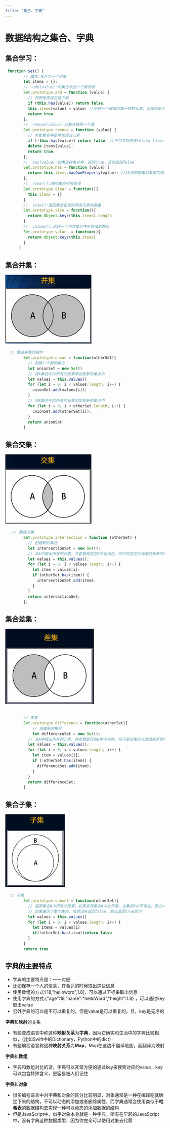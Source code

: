 ```yaml
---
title: "集合、字典"
---
```


# 数据结构之集合、字典

## 集合学习：

```javascript
 function Set() {
        // 属性:集合为一个对象
        let items = {};
        //  add(value):向集合添加一个新的项
        Set.prototype.add = function (value) {
          // 判断是否存在这个值
          if (this.has(value)) return false;
          this.items[value] = value; //创建一个键值名都一样的元素，添加到集合中
          return true;
        };
        //  remove(value):从集合移除一个值
        Set.prototype.remove = function (value) {
          // 判断集合中是够包含该元素
          if (!this.has(value)) return false; //不包含则直接return false
          delete items[value];
          return true;
        };
        //  has(value):如果值在集合中，返回true，否则返回false
        Set.prototype.has = function (value) {
          return this.items.hasOwnProperty(value); //JS自带查看对象属性是否包含这个值的方法
        };
        //  clear():移除集合中所有项
        Set.prototype.clear = function(){
          this.items = {}
        }
        //  size():返回集合包含的所有元素的数量
        Set.prototype.size = function(){
          return Object.keys(this.items).length
        }
        //  values():返回一个包含集合中所有值的数组
        Set.prototype.values = function(){
          return Object.keys(this.items)
        }
      }
```

## 集合并集：
<img class='custom'  src='../.vuepress/public/assets/data_structure/集合并集.png'/>

```javascript
  // 集合并集的操作
        Set.prototype.union = function(otherSet){
          // 创建一个新的集合
          let unionSet = new Set()
          // 将A集合中的所有的元素添加到新的集合中
          let values = this.values()
          for (let i = 0; i < values.length; i++) {
            unionSet.add(values[i]);
          }
          // 将B集合中的所有的元素添加到新的集合中
          for (let i = 0; i < otherSet.length; i++) {
            unionSet.add(otherSet[i]);
          }
          return unionSet
        }
```

## 集合交集：

<img class='custom'  src='../.vuepress/public/assets/data_structure/集合交集.png'/>


```javascript
   // 集合交集
        Set.prototype.intersection = function (otherSet) {
          // 创建新的集合
          let intersectionSet = new Set();
          // 从A中取出所有的元素，并查看是否在B中也存在，将共同存在的元素放到新的集合中
          let values = this.values();
          for (let i = 0; i < values.length; i++) {
            let item = values[i];
            if (otherSet.has(item)) {
              intersectionSet.add(item);
            }
          }
          return intersectionSet;
        };
```

## 集合差集：

<img class='custom'  src='../.vuepress/public/assets/data_structure/集合差集.png'/>


```javascript

        // 差集
        Set.prototype.difference = function(otherSet){
            // 创建新的集合
            let differenceSet = new Set();
          // 从A中取出所有的元素，并查看是否在B中不存在，将不是交集的元素放到新的集合中
          let values = this.values();
          for (let i = 0; i < values.length; i++) {
            let item = values[i];
            if (!otherSet.has(item)) {
              differenceSet.add(item);
            }
          }
          return differenceSet;
        }
```

## 集合子集：

<img class='custom'  src='../.vuepress/public/assets/data_structure/集合子集.png'/>

```javascript
  // 子集
        Set.prototype.subset = function(otherSet){
          // 遍历集合A中所有的元素，如果发现集合A中的元素，在集合B中不存在，那么return false
          // 如果遍历了整个集合，依然没有返回false，那么返回true即可
          let values = this.values()
          for (let i = 0; i < values.length; i++) {
            let items = values[i]
            if(!otherSet.has(item))return false
          }
        }
        return true
```



## 字典的主要特点

- 字典的主要特点是：一一对应
- 比如保存一个人的信息，在合适的时候取出这些信息
- 使用数组的方式:[18,"helloword",1.8]，可以通过下标来取出信息
- 使用字典的方式:{"age":18,"name":"helloWord","height":1.8} ，可以通过key取出value
- 另外字典的可以是不可以重复的，但是value是可以重复的，且，key是无序的

**字典**和**映射**的关系

- 有些变成语言中称这种**映射关系**为**字典**，因为它确实和生活中的字典比较相似，（比如Swift中的Dictionary，Python中的dict）
- 有些编程语言称这种**映射关系**为**Map**，Map在这边不翻译地图，而翻译为映射

**字典**和**数组**

- 字典和数组对比的话，字典可以非常方便的通过key来搜索对应的value，key可以包含特殊含义，更容易被人们记住

**字典**和**对象**

- 很多编程语言中对字典和对象的区分比较明显，对象通常是一种在编译期就确定下来的结构，不可以动态的添加或者删除属性，而字典通常会使用类似于**哈希表**的数据结构去实现一种可以动态的添加数据的结构
- 但是JavaScript中，似乎对象本身就是一种字典，所有在早起的JavaScript中，没有字典这种数据类型，因为你完全可以使用对象去代替